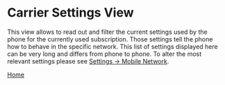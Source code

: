 # Carrier Settings View

This view allows to read out and filter the current settings used by the phone for the currently used subscription. Those settings tell the phone how to behave in the specific network. This list of settings displayed here can be very long and differs from phone to phone. To alter the most relevant settings please see [Settings -> Mobile Network](settings/mobile_network.md).

[Home](OpenMobileNetworkToolkit.md)